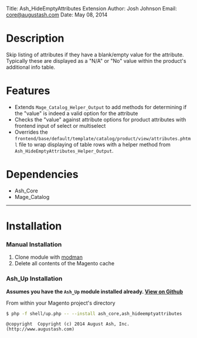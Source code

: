 Title:  Ash_HideEmptyAttributes Extension
Author: Josh Johnson
Email:  core@augustash.com
Date:   May 08, 2014

# Description

Skip listing of attributes if they have a blank/empty value for the attribute. Typically these are displayed as a "N/A" or "No" value within the product's additional info table.

# Features

+ Extends `Mage_Catalog_Helper_Output` to add methods for determining if the "value" is indeed a valid option for the attribute
+ Checks the "value" against attribute options for product attributes with frontend input of select or multiselect
+ Overrides the `frontend/base/default/template/catalog/product/view/attributes.phtml` file to wrap displaying of table rows with a helper method from `Ash_HideEmptyAttributes_Helper_Output`.

# Dependencies

+ Ash_Core
+ Mage_Catalog

------------

# Installation


### Manual Installation

1. Clone module with [modman](https://github.com/colinmollenhour/modman)
2. Delete all contents of the Magento cache

### Ash_Up Installation

**Assumes you have the `Ash_Up` module installed already. [View on Github](https://github.com/augustash/ash_up)**

From within your Magento project's directory

```bash
$ php -f shell/up.php -- --install ash_core,ash_hideemptyattributes
```

```
@copyright  Copyright (c) 2014 August Ash, Inc. (http://www.augustash.com)
```
